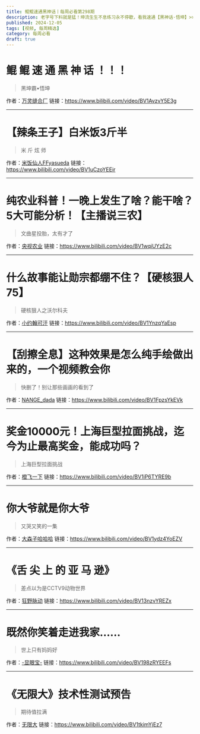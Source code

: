 ```yaml
---
title: 鲲鲲速通黑神话丨每周必看第298期
description: 老字号下料就是猛！坤流生生不息练习永不停歇，看我速通【黑神话·悟坤】>>
published: 2024-12-05
tags: [视频, 每周精选]
category: 每周必看
draft: true
---
```


# 鲲 鲲 速 通 黑 神 话 ！！！
> 黑坤霸•悟坤

作者：[万灵缝合厂](https://space.bilibili.com/1123353719)
链接：https://www.bilibili.com/video/BV1AvzvY5E3g

---

# 【辣条王子】白米饭3斤半
> 米 斤 炫 师

作者：[米饭仙人FFyasueda](https://space.bilibili.com/3546794552199406)
链接：https://www.bilibili.com/video/BV1uCzoYEEir

---

# 纯农业科普！一晚上发生了啥？能干啥？5大可能分析！【主播说三农】
> 文曲星投胎，太有才了

作者：[央视农业](https://space.bilibili.com/1343321779)
链接：https://www.bilibili.com/video/BV1wqiUYzE2c

---

# 什么故事能让勋宗都绷不住？【硬核狠人75】
> 硬核狠人之沃尔科夫

作者：[小约翰可汗](https://space.bilibili.com/23947287)
链接：https://www.bilibili.com/video/BV1YnzqYaEsp

---

# 【刮擦全息】这种效果是怎么纯手绘做出来的，一个视频教会你
> 快删了！别让那些画画的看到了

作者：[NANGE_dada](https://space.bilibili.com/310864224)
链接：https://www.bilibili.com/video/BV1FpzsYkEVk

---

# 奖金10000元！上海巨型拉面挑战，迄今为止最高奖金，能成功吗？
> 上海巨型拉面挑战

作者：[橙飞一下](https://space.bilibili.com/8263502)
链接：https://www.bilibili.com/video/BV1iP6TYRE9b

---

# 你大爷就是你大爷
> 又哭又笑的一集

作者：[大森子哈哈哈](https://space.bilibili.com/3546578497309525)
链接：https://www.bilibili.com/video/BV1ydz4YoEZV

---

# 《舌 尖 上 的 亚 马 逊》
> 差点以为是CCTV9动物世界

作者：[狂野脉动](https://space.bilibili.com/3493136676424261)
链接：https://www.bilibili.com/video/BV13nzvYREZx

---

# 既然你笑着走进我家……
> 世上只有妈妈好

作者：[-显眼宝-](https://space.bilibili.com/34009507)
链接：https://www.bilibili.com/video/BV198zRYEEFs

---

# 《无限大》技术性测试预告
> 期待值拉满

作者：[无限大](https://space.bilibili.com/3494379073309365)
链接：https://www.bilibili.com/video/BV1tkimYjEz7

